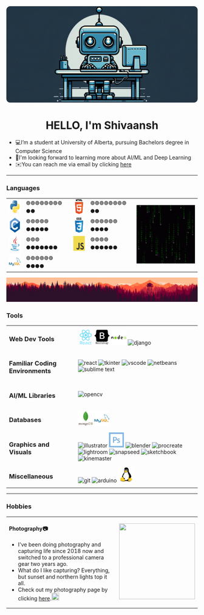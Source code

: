 <head>
    
</head>
<body>
<img src="git_img_n.png">
<h1 align="center">HELLO, I'm Shivaansh</h1>
<ul>
    <li>💻I’m a student at University of Alberta, pursuing Bachelors degree in Computer Science  </li>
    <li>🦾I'm looking forward to learning more about AI/ML and Deep Learning</li>
    <li>✉️You can reach me via email by clicking <a href="mailto:shivaanshbhatia007@gmail.com">here</a></li>
</ul>

<hr>
<h3>Languages</h3>
<table>
    <tr>
        <td>
            <a target="_blank" rel="noreferrer" > <img src="https://raw.githubusercontent.com/devicons/devicon/master/icons/python/python-original.svg" alt="python" width="40" height="40"/> </a> 
        </td>
        <td>
            <code>🟢🟢🟢🟢🟢🟢🟢🟢⚫⚫</code>
        </td>
        <td>
            <a target="_blank" rel="noreferrer"> <img src="https://raw.githubusercontent.com/devicons/devicon/master/icons/html5/html5-original-wordmark.svg" alt="html5" width="40" height="40"/> </a>
        </td>
        <td>
            <code>🟢🟢🟢🟢🟢🟢🟢🟢⚫⚫</code>
        </td>
        <td rowspan="4"><img src="/133C.gif" width="200px"></td>
    </tr>
    <tr>
        <td>
            <a target="_blank" rel="noreferrer"> <img src="https://raw.githubusercontent.com/devicons/devicon/master/icons/c/c-original.svg" alt="c" width="40" height="40"/> </a>
        </td>
        <td>
            <code>🟢🟢🟢🟢🟢⚫⚫⚫⚫⚫</code>
        </td>
         <td>
            <a target="_blank" rel="noreferrer"> <img src="https://raw.githubusercontent.com/devicons/devicon/master/icons/css3/css3-original-wordmark.svg" alt="css3" width="40" height="40"/> </a>
        </td>
        <td>
            <code>🟢🟢🟢🟢🟢🟢⚫⚫⚫⚫</code>
        </td>
    </tr>
    <tr>
        <td>
            <a target="_blank" rel="noreferrer"> <img src="https://raw.githubusercontent.com/devicons/devicon/master/icons/java/java-original.svg" alt="java" width="40" height="40"/> </a>
        </td>
        <td>
            <code>🟢🟢🟢⚫⚫⚫⚫⚫⚫⚫</code>
        </td>
        <td>
            <a target="_blank" rel="noreferrer"> <img src="https://raw.githubusercontent.com/devicons/devicon/master/icons/javascript/javascript-original.svg" alt="javascript" width="40" height="40"/> </a>
        </td>
        <td>
            <code>🟢🟢🟢🟢⚫⚫⚫⚫⚫⚫</code>
        </td>
    </tr>
    <tr>
        <td>
            <a target="_blank" rel="noreferrer"> <img src="https://raw.githubusercontent.com/devicons/devicon/master/icons/mysql/mysql-original-wordmark.svg" alt="mysql" width="40" height="40"/> </a>
        </td>
        <td>
            <code>🟢🟢🟢🟢🟢🟢⚫⚫⚫⚫</code>
        </td>
    </tr>
    
</table>

<img src="wp_long.jpg">

<h3>Tools</h3>
<table>
    <tr>
        <td>
            <h3>Web Dev Tools</h3>
        </td>
        <td>
            <span><a > <img src="https://raw.githubusercontent.com/devicons/devicon/master/icons/react/react-original-wordmark.svg" alt="react" width="40" height="40" > </a></span>
            <span><a > <img src="https://raw.githubusercontent.com/devicons/devicon/master/icons/bootstrap/bootstrap-plain-wordmark.svg" alt="bootstrap" width="40" height="40"/> </a></span>
            <span><a > <img src="https://raw.githubusercontent.com/devicons/devicon/master/icons/nodejs/nodejs-original-wordmark.svg" alt="nodejs" width="40" height="40"/> </a></span>
            <span><a > <img src="https://cdn.worldvectorlogo.com/logos/django.svg" alt="django" width="40" height="40"/> </a></span>
        </td>
    </tr>
    <tr>
        <td>
            <h3>Familiar Coding Environments</h3>
        </td>
        <td>
            <span><a > <img src="https://upload.wikimedia.org/wikipedia/commons/archive/7/7e/20211122181339%21Spyder_logo.svg" alt="react" width="40" height="40"/> </a></span>
            <span><a><img src = "https://i.ibb.co/hMTyD9g/pngwing-com.png" alt="tkinter" width="40" height="40"/></a></span>
            <span><a><img src = "https://upload.wikimedia.org/wikipedia/commons/9/9a/Visual_Studio_Code_1.35_icon.svg" alt="vscode" width="40" height="40"/></a></span>
            <span><a > <img src="https://upload.wikimedia.org/wikipedia/commons/9/98/Apache_NetBeans_Logo.svg" alt="netbeans" width="40" height="40"/> </a></span>
            <span><a > <img src="https://www.svgrepo.com/show/354408/sublimetext-icon.svg" alt="sublime text" width="40" height="40"/> </a></span>
        </td>
    </tr>
    <tr>
        <td>
            <h3>AI/ML Libraries</h3>
        </td>
        <td>
            <span><a><img src="https://www.vectorlogo.zone/logos/opencv/opencv-icon.svg" alt="opencv" width="40" height="40"></a></span>
        </td>
    </tr>
    <tr>
        <td>
            <h3>Databases</h3>
        </td>
        <td>
            <span><a><img src="https://raw.githubusercontent.com/devicons/devicon/master/icons/mongodb/mongodb-original-wordmark.svg" alt="mongodb" width="40" height="40"></a></span>
            <span><a><img src="https://raw.githubusercontent.com/devicons/devicon/master/icons/mysql/mysql-original-wordmark.svg" alt="mysql" width="40" height="40"></a></span>
        </td>
    </tr>
    <tr>
        <td>
            <h3>Graphics and Visuals</h3>
        </td>
        <td>
            <span><a > <img src="https://www.vectorlogo.zone/logos/adobe_illustrator/adobe_illustrator-icon.svg" alt="illustrator" width="40" height="40"/> </a></span>
            <span><a><img src = "https://raw.githubusercontent.com/devicons/devicon/master/icons/photoshop/photoshop-line.svg" alt="photoshop" width="40" height="40"/></a></span>
            <span><a > <img src="https://download.blender.org/branding/community/blender_community_badge_white.svg" alt="blender" width="40" height="40"/> </a></span>
            <span><a><img src = "https://upload.wikimedia.org/wikipedia/commons/d/de/Procreate-icon.png" alt="procreate" width="40" height="40"/></a></span>
            <span><a > <img src="https://upload.wikimedia.org/wikipedia/commons/b/b6/Adobe_Photoshop_Lightroom_CC_logo.svg" alt="lightroom" width="40" height="40"/> </a></span>
            <span><a><img src = "https://upload.wikimedia.org/wikipedia/en/d/db/Snapseed_Logo.svg" alt="snapseed" width="40" height="40"/></a></span>
            <span><a > <img src="https://seeklogo.com/images/A/autodesk-sketchbook-pro-logo-57D2CF66B2-seeklogo.com.png" alt="sketchbook" width="40" height="40"/> </a></span>
            <span><a><img src = "https://upload.wikimedia.org/wikipedia/commons/b/b0/Kinemaster_Icon_2022.svg" alt="kinemaster" width="40" height="40"/></a></span>
        </td>
    </tr>
    <tr>
        <td>
            <h3>Miscellaneous</h3>
        </td>
        <td>
            <span><a><img src="https://www.vectorlogo.zone/logos/git-scm/git-scm-icon.svg" alt="git" width="40" height="40"/></a></span>
            <span><a > <img src="https://cdn.worldvectorlogo.com/logos/arduino-1.svg" alt="arduino" width="40" height="40"/> </a></span>
            <span><a><img src = "https://raw.githubusercontent.com/devicons/devicon/master/icons/linux/linux-original.svg" alt="linux" width="40" height="40"/></a></span>
        </td>
    </tr>
</table>
<hr>
<h3>Hobbies</h3>
<table>
    <tr>
        <td>
           <h4>Photography📷</h4>
            <ul>
                <li>I've been doing photography and capturing life since 2018 now and switched to a professional camera gear two years ago.</li>
                <li>What do I like capturing? Everything, but sunset and northern lights top it all. </li>
                <li>Check out my photography page by clicking <a href="https://www.instagram.com/clicks_happen/">here</a>.<a><img src="https://upload.wikimedia.org/wikipedia/commons/thumb/e/e7/Instagram_logo_2016.svg/1024px-Instagram_logo_2016.svg.png?20210403190622" width="20px" height="20px"></a></li>
            </ul> 
        </td>
        <td>
            <img src="sunset.jpg" width="200px" height="200px">
        </td>
    </tr>
</table>

</body>

